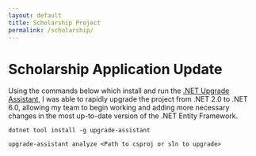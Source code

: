 ```yaml
---
layout: default
title: Scholarship Project
permalink: /scholarship/
---
```


# Scholarship Application Update

Using the commands below which install and run the [.NET Upgrade Assistant](https://dotnet.microsoft.com/en-us/platform/upgrade-assistant), I was able to rapidly upgrade the project from .NET 2.0 to .NET 6.0, allowing my team to begin working and adding more necessary changes in the most up-to-date version of the .NET Entity Framework.

```
dotnet tool install -g upgrade-assistant

upgrade-assistant analyze <Path to csproj or sln to upgrade>
```
